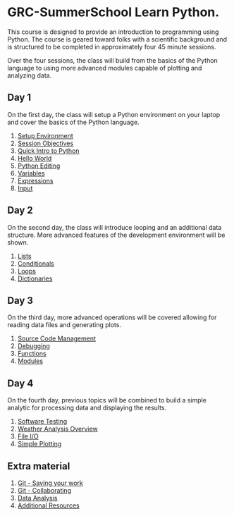 # GRC-SummerSchool Learn Python.

This course is designed to provide an introduction to programming using Python. The 
course is geared toward folks with a scientific background and is structured to be 
completed in approximately four 45 minute sessions.

Over the four sessions, the class will build from the basics of the Python
language to using more advanced modules capable of plotting and analyzing 
data.

## Day 1

On the first day, the class will setup a Python environment on your laptop
and cover the basics of the Python language.

1. [Setup Environment](Day1/Setup.md)
2. [Session Objectives](Day1/SessionObjectives.md)
3. [Quick Intro to Python](Day1/PythonIntro.md)
4. [Hello World](Day1/HelloWorld.md)
5. [Python Editing](Day1/PythonEditing.md)
6. [Variables](Day1/Variables.md)
6. [Expressions](Day1/Expressions.md)
7. [Input](Day1/Input.md)

## Day 2

On the second day, the class will introduce looping and an additional data 
structure. More advanced features of the development environment will be shown.

1. [Lists](Day2/Lists.md)
2. [Conditionals](Day2/Conditionals.md)
3. [Loops](Day2/Loops.md)
4. [Dictionaries](Day2/Dictionaries.md)

## Day 3

On the third day, more advanced operations will be covered allowing for reading 
data files and generating plots.

1. [Source Code Management](Day3/GitOverview.md)
2. [Debugging](Day3/Debugging.md)
3. [Functions](Day3/TemperatureConversion.md)
4. [Modules](Day3/Modules.md)

## Day 4

On the fourth day, previous topics will be combined to build a simple 
analytic for processing data and displaying the results.

1. [Software Testing](Day4/Testing.md)
2. [Weather Analysis Overview](Day4/WeatherAnalysisOverview.md)
3. [File I/O](Day4/CSVFiles.md)
4. [Simple Plotting](Day4/SimplePlotting.md)

## Extra material
1. [Git - Saving your work](Extra/GitChanges.md)
2. [Git - Collaborating](Extra/GitBranch.md)
3. [Data Analysis](Extra/DataAnalysis.md)
4. [Additional Resources](AdditionalResources.md)
